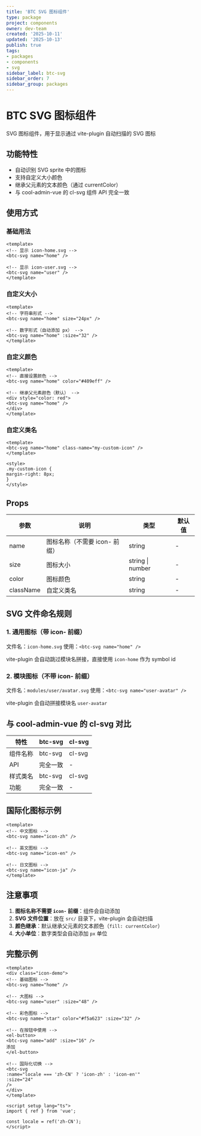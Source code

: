 ```yaml
---
title: 'BTC SVG 图标组件'
type: package
project: components
owner: dev-team
created: '2025-10-11'
updated: '2025-10-13'
publish: true
tags:
- packages
- components
- svg
sidebar_label: btc-svg
sidebar_order: 7
sidebar_group: packages
---
```

# BTC SVG 图标组件

SVG 图标组件，用于显示通过 vite-plugin 自动扫描的 SVG 图标

## 功能特性

- 自动识别 SVG sprite 中的图标
- 支持自定义大小颜色
- 继承父元素的文本颜色（通过 currentColor）
- 与 cool-admin-vue 的 cl-svg 组件 API 完全一致

## 使用方式

### 基础用法

```vue
<template>
<!-- 显示 icon-home.svg -->
<btc-svg name="home" />

<!-- 显示 icon-user.svg -->
<btc-svg name="user" />
</template>
```

### 自定义大小

```vue
<template>
<!-- 字符串形式 -->
<btc-svg name="home" size="24px" />

<!-- 数字形式（自动添加 px） -->
<btc-svg name="home" :size="32" />
</template>
```

### 自定义颜色

```vue
<template>
<!-- 直接设置颜色 -->
<btc-svg name="home" color="#409eff" />

<!-- 继承父元素颜色（默认） -->
<div style="color: red">
<btc-svg name="home" />
</div>
</template>
```

### 自定义类名

```vue
<template>
<btc-svg name="home" class-name="my-custom-icon" />
</template>

<style>
.my-custom-icon {
margin-right: 8px;
}
</style>
```

## Props

| 参数 | 说明 | 类型 | 默认值 |
|------|------|------|--------|
| name | 图标名称（不需要 icon- 前缀） | string | - |
| size | 图标大小 | string \| number | - |
| color | 图标颜色 | string | - |
| className | 自定义类名 | string | - |

## SVG 文件命名规则

### 1. 通用图标（带 icon- 前缀）

文件名：`icon-home.svg`
使用：`<btc-svg name="home" />`

vite-plugin 会自动跳过模块名拼接，直接使用 `icon-home` 作为 symbol id

### 2. 模块图标（不带 icon- 前缀）

文件名：`modules/user/avatar.svg`
使用：`<btc-svg name="user-avatar" />`

vite-plugin 会自动拼接模块名 `user-avatar`

## 与 cool-admin-vue 的 cl-svg 对比

| 特性 | btc-svg | cl-svg |
|------|---------|--------|
| 组件名称 | btc-svg | cl-svg |
| API | 完全一致 | - |
| 样式类名 | btc-svg | cl-svg |
| 功能 | 完全一致 | - |

## 国际化图标示例

```vue
<template>
<!-- 中文图标 -->
<btc-svg name="icon-zh" />

<!-- 英文图标 -->
<btc-svg name="icon-en" />

<!-- 日文图标 -->
<btc-svg name="icon-ja" />
</template>
```

## 注意事项

1. **图标名称不需要 `icon-` 前缀**：组件会自动添加
2. **SVG 文件位置**：放在 `src/` 目录下，vite-plugin 会自动扫描
3. **颜色继承**：默认继承父元素的文本颜色（`fill: currentColor`）
4. **大小单位**：数字类型会自动添加 `px` 单位

## 完整示例

```vue
<template>
<div class="icon-demo">
<!-- 基础图标 -->
<btc-svg name="home" />

<!-- 大图标 -->
<btc-svg name="user" :size="48" />

<!-- 彩色图标 -->
<btc-svg name="star" color="#f5a623" :size="32" />

<!-- 在按钮中使用 -->
<el-button>
<btc-svg name="add" :size="16" />
添加
</el-button>

<!-- 国际化切换 -->
<btc-svg
:name="locale === 'zh-CN' ? 'icon-zh' : 'icon-en'"
:size="24"
/>
</div>
</template>

<script setup lang="ts">
import { ref } from 'vue';

const locale = ref('zh-CN');
</script>
```

